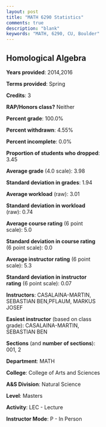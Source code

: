 ```yaml
---
layout: post
title: "MATH 6290 Statistics"
comments: true
description: "blank"
keywords: "MATH, 6290, CU, Boulder"
--- 
```

<head>
<script src="https://ajax.googleapis.com/ajax/libs/jquery/2.1.3/jquery.min.js"></script>
<script src="https://dl.dropboxusercontent.com/s/pc42nxpaw1ea4o9/highcharts.js?dl=0"></script>
<!-- <script src="../assets/js/highcharts.js"></script> -->
<style type="text/css">@font-face {
	font-family: "Bebas Neue";
	src: url(https://www.filehosting.org/file/details/544349/BebasNeue%20Regular.otf) format("opentype");
	}
	h1.Bebas { 
		font-family: "Bebas Neue", Verdana, Tahoma;
	}
</style>
</head>
<body>
	<div id="container" style="float: right; width: 45%; height: 88%; margin-left: 2.5%; margin-right: 2.5%;"></div>
	<script language="JavaScript">
		$(document).ready(function() {
		var chart = {type: 'column'};
		var title = {text: 'Grade Distribution'};
		var xAxis = {categories: ['A','B','C','D','F'],crosshair: true};
		var yAxis = {min: 0,title: {text: 'Percentage'}};
		var tooltip = {headerFormat: '<center><b><span style="font-size:20px">{point.key}</span></b></center>',
		               pointFormat: '<td style="padding:0"><b>{point.y:.1f}%</b></td>',
		               footerFormat: '</table>',shared: true,useHTML: true};
		var plotOptions = {column: {pointPadding: 0.0,borderWidth: 0}};  
		var credits = {enabled: false};var series= [{name: 'Percent',data: [96.43,3.57,0.0,0.0,0.0,]}];
		var json = {};
		json.chart = chart;
		json.title = title;
		json.tooltip = tooltip;
		json.xAxis = xAxis;
		json.yAxis = yAxis;  
		json.series = series;
		json.plotOptions = plotOptions;  
		json.credits = credits;
		$('#container').highcharts(json);
	});
	</script>
</body>
			   
## Homological Algebra

**Years provided**: 2014,2016

**Terms provided**: Spring

**Credits**: 3

**RAP/Honors class?** Neither

**Percent grade**: 100.0%

**Percent withdrawn**: 4.55%

**Percent incomplete**: 0.0%

**Proportion of students who dropped**: 3.45

**Average grade** (4.0 scale): 3.98

**Standard deviation in grades**: 1.94

**Average workload** (raw): 3.01

**Standard deviation in workload** (raw): 0.74

**Average course rating** (6 point scale): 5.0

**Standard deviation in course rating** (6 point scale): 0.0

**Average instructor rating** (6 point scale): 5.3

**Standard deviation in instructor rating** (6 point scale): 0.07

**Instructors**: CASALAINA-MARTIN, SEBASTIAN BEN,PFLAUM, MARKUS JOSEF

**Easiest instructor** (based on class grade): CASALAINA-MARTIN, SEBASTIAN BEN

**Sections** (and **number of sections**): 001, 2

**Department**: MATH

**College**: College of Arts and Sciences

**A&S Division**: Natural Science

**Level**: Masters

**Activity**: LEC - Lecture

**Instructor Mode**: P  - In Person